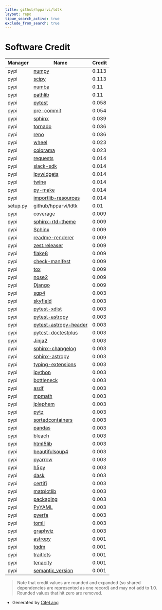 ```yaml
---
title: github/hpparvi/ldtk
layout: repo
tipue_search_active: true
exclude_from_search: true
---
```

# Software Credit

|Manager|Name|Credit|
|-------|----|------|
|pypi|[numpy](https://www.numpy.org)|0.113|
|pypi|[scipy](https://www.scipy.org)|0.113|
|pypi|[numba](https://numba.pydata.org)|0.11|
|pypi|[pathlib](https://pathlib.readthedocs.org/)|0.11|
|pypi|[pytest](https://pypi.org/project/pytest)|0.058|
|pypi|[pre-commit](https://pypi.org/project/pre-commit)|0.054|
|pypi|[sphinx](https://pypi.org/project/sphinx)|0.039|
|pypi|[tornado](https://pypi.org/project/tornado)|0.036|
|pypi|[reno](https://pypi.org/project/reno)|0.036|
|pypi|[wheel](https://pypi.org/project/wheel)|0.023|
|pypi|[colorama](https://pypi.org/project/colorama)|0.023|
|pypi|[requests](https://pypi.org/project/requests)|0.014|
|pypi|[slack-sdk](https://pypi.org/project/slack-sdk)|0.014|
|pypi|[ipywidgets](https://pypi.org/project/ipywidgets)|0.014|
|pypi|[twine](https://pypi.org/project/twine)|0.014|
|pypi|[py-make](https://pypi.org/project/py-make)|0.014|
|pypi|[importlib-resources](https://pypi.org/project/importlib-resources)|0.014|
|setup.py|github/hpparvi/ldtk|0.01|
|pypi|[coverage](https://github.com/nedbat/coveragepy)|0.009|
|pypi|[sphinx-rtd-theme](https://pypi.org/project/sphinx-rtd-theme)|0.009|
|pypi|[Sphinx](https://pypi.org/project/Sphinx)|0.009|
|pypi|[readme-renderer](https://pypi.org/project/readme-renderer)|0.009|
|pypi|[zest.releaser](https://pypi.org/project/zest.releaser)|0.009|
|pypi|[flake8](https://pypi.org/project/flake8)|0.009|
|pypi|[check-manifest](https://pypi.org/project/check-manifest)|0.009|
|pypi|[tox](https://pypi.org/project/tox)|0.009|
|pypi|[nose2](https://pypi.org/project/nose2)|0.009|
|pypi|[Django](https://pypi.org/project/Django)|0.009|
|pypi|[sgp4](https://github.com/brandon-rhodes/python-sgp4)|0.003|
|pypi|[skyfield](http://github.com/brandon-rhodes/python-skyfield/)|0.003|
|pypi|[pytest-xdist](https://github.com/pytest-dev/pytest-xdist)|0.003|
|pypi|[pytest-astropy](https://pypi.org/project/pytest-astropy)|0.003|
|pypi|[pytest-astropy-header](https://pypi.org/project/pytest-astropy-header)|0.003|
|pypi|[pytest-doctestplus](https://pypi.org/project/pytest-doctestplus)|0.003|
|pypi|[Jinja2](https://pypi.org/project/Jinja2)|0.003|
|pypi|[sphinx-changelog](https://pypi.org/project/sphinx-changelog)|0.003|
|pypi|[sphinx-astropy](https://pypi.org/project/sphinx-astropy)|0.003|
|pypi|[typing-extensions](https://pypi.org/project/typing-extensions)|0.003|
|pypi|[ipython](https://pypi.org/project/ipython)|0.003|
|pypi|[bottleneck](https://pypi.org/project/bottleneck)|0.003|
|pypi|[asdf](https://pypi.org/project/asdf)|0.003|
|pypi|[mpmath](https://pypi.org/project/mpmath)|0.003|
|pypi|[jplephem](https://pypi.org/project/jplephem)|0.003|
|pypi|[pytz](https://pypi.org/project/pytz)|0.003|
|pypi|[sortedcontainers](https://pypi.org/project/sortedcontainers)|0.003|
|pypi|[pandas](https://pypi.org/project/pandas)|0.003|
|pypi|[bleach](https://pypi.org/project/bleach)|0.003|
|pypi|[html5lib](https://pypi.org/project/html5lib)|0.003|
|pypi|[beautifulsoup4](https://pypi.org/project/beautifulsoup4)|0.003|
|pypi|[pyarrow](https://pypi.org/project/pyarrow)|0.003|
|pypi|[h5py](https://pypi.org/project/h5py)|0.003|
|pypi|[dask](https://pypi.org/project/dask)|0.003|
|pypi|[certifi](https://pypi.org/project/certifi)|0.003|
|pypi|[matplotlib](https://pypi.org/project/matplotlib)|0.003|
|pypi|[packaging](https://pypi.org/project/packaging)|0.003|
|pypi|[PyYAML](https://pypi.org/project/PyYAML)|0.003|
|pypi|[pyerfa](https://pypi.org/project/pyerfa)|0.003|
|pypi|[tomli](https://pypi.org/project/tomli)|0.003|
|pypi|[graphviz](https://pypi.org/project/graphviz)|0.003|
|pypi|[astropy](http://astropy.org)|0.001|
|pypi|[tqdm](https://tqdm.github.io)|0.001|
|pypi|[traitlets](https://traitlets.readthedocs.io/)|0.001|
|pypi|[tenacity](https://github.com/jd/tenacity)|0.001|
|pypi|[semantic_version](https://github.com/rbarrois/python-semanticversion)|0.001|


> Note that credit values are rounded and expanded (so shared dependencies are represented as one record) and may not add to 1.0. Rounded values that hit zero are removed.


- Generated by [CiteLang](https://github.com/vsoch/citelang)
